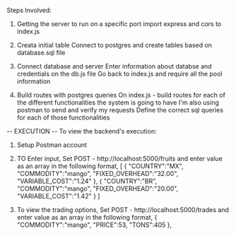 Steps Involved:

1. Getting the server to run on a specific port
   import express and cors to index.js

2. Creata initial table
   Connect to postgres and create tables based on database.sql file

3. Connect database and server
   Enter information about databse and credentials on the db.js file
   Go back to index.js and require all the pool information

4. Build routes with postgres queries
   On index.js - build routes for each of the different functionalities the system is going to have
   I'm also using postman to send and verify my requests
   Define the correct sql queries for each of those functionalities

-- EXECUTION --
To view the backend's execution:

1. Setup Postman account
2. TO Enter input,
   Set POST - http://localhost:5000/fruits and enter value as an array in the following format,
   [
   {
   "COUNTRY":"MX",
   "COMMODITY":"mango",
   "FIXED_OVERHEAD":"32.00",
   "VARIABLE_COST":"1.24"
   },
   {
   "COUNTRY":"BR",
   "COMMODITY":"mango",
   "FIXED_OVERHEAD":"20.00",
   "VARIABLE_COST":"1.42"
   }
   ]

3. To view the trading options,
   Set POST - http://localhost:5000/trades and enter value as an array in the following format,
   {
   "COMMODITY":"mango",
   "PRICE":53,
   "TONS":405
   },
